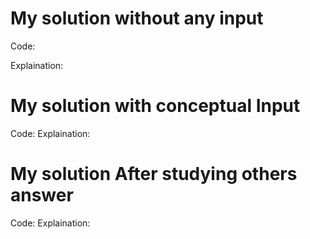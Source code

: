 # My solution without any input

Code:

Explaination:

# My solution with conceptual Input

Code:
Explaination:

# My solution After studying others answer

Code:
Explaination: